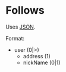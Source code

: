 # Follows
Uses [JSON](https://www.json.org/).

Format:
 - user (0|>)
	 - address (1)
	 - nickName (0|1)
<!--stackedit_data:
eyJoaXN0b3J5IjpbLTE0MTI0MzIwNSw3MzA5OTgxMTZdfQ==
-->